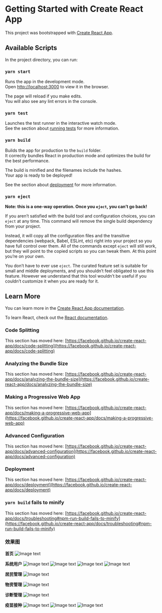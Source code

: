 # Getting Started with Create React App

This project was bootstrapped with [Create React App](https://github.com/facebook/create-react-app).

## Available Scripts

In the project directory, you can run:

### `yarn start`

Runs the app in the development mode.\
Open [http://localhost:3000](http://localhost:3000) to view it in the browser.

The page will reload if you make edits.\
You will also see any lint errors in the console.

### `yarn test`

Launches the test runner in the interactive watch mode.\
See the section about [running tests](https://facebook.github.io/create-react-app/docs/running-tests) for more information.

### `yarn build`

Builds the app for production to the `build` folder.\
It correctly bundles React in production mode and optimizes the build for the best performance.

The build is minified and the filenames include the hashes.\
Your app is ready to be deployed!

See the section about [deployment](https://facebook.github.io/create-react-app/docs/deployment) for more information.

### `yarn eject`

**Note: this is a one-way operation. Once you `eject`, you can’t go back!**

If you aren’t satisfied with the build tool and configuration choices, you can `eject` at any time. This command will remove the single build dependency from your project.

Instead, it will copy all the configuration files and the transitive dependencies (webpack, Babel, ESLint, etc) right into your project so you have full control over them. All of the commands except `eject` will still work, but they will point to the copied scripts so you can tweak them. At this point you’re on your own.

You don’t have to ever use `eject`. The curated feature set is suitable for small and middle deployments, and you shouldn’t feel obligated to use this feature. However we understand that this tool wouldn’t be useful if you couldn’t customize it when you are ready for it.

## Learn More

You can learn more in the [Create React App documentation](https://facebook.github.io/create-react-app/docs/getting-started).

To learn React, check out the [React documentation](https://reactjs.org/).

### Code Splitting

This section has moved here: [https://facebook.github.io/create-react-app/docs/code-splitting](https://facebook.github.io/create-react-app/docs/code-splitting)

### Analyzing the Bundle Size

This section has moved here: [https://facebook.github.io/create-react-app/docs/analyzing-the-bundle-size](https://facebook.github.io/create-react-app/docs/analyzing-the-bundle-size)

### Making a Progressive Web App

This section has moved here: [https://facebook.github.io/create-react-app/docs/making-a-progressive-web-app](https://facebook.github.io/create-react-app/docs/making-a-progressive-web-app)

### Advanced Configuration

This section has moved here: [https://facebook.github.io/create-react-app/docs/advanced-configuration](https://facebook.github.io/create-react-app/docs/advanced-configuration)

### Deployment

This section has moved here: [https://facebook.github.io/create-react-app/docs/deployment](https://facebook.github.io/create-react-app/docs/deployment)

### `yarn build` fails to minify

This section has moved here: [https://facebook.github.io/create-react-app/docs/troubleshooting#npm-run-build-fails-to-minify](https://facebook.github.io/create-react-app/docs/troubleshooting#npm-run-build-fails-to-minify)

### 效果图

**首页**
![Image text](https://community-1303941020.cos.ap-nanjing.myqcloud.com/communityImg%2Fhead.png)

**系统用户**
![Image text](https://community-1303941020.cos.ap-nanjing.myqcloud.com/communityImg%2Fusers.png)
![Image text](https://community-1303941020.cos.ap-nanjing.myqcloud.com/communityImg%2Fusers01.png)
![Image text](https://community-1303941020.cos.ap-nanjing.myqcloud.com/communityImg%2Fusers03.png)
![Image text](https://community-1303941020.cos.ap-nanjing.myqcloud.com/communityImg%2Fusers02.png)

**居民管理**
![Image text](https://community-1303941020.cos.ap-nanjing.myqcloud.com/communityImg%2Fhead.png)

**物资管理**
![Image text](https://community-1303941020.cos.ap-nanjing.myqcloud.com/communityImg%2Fwuzi.png)

**诊断管理**
![Image text](https://community-1303941020.cos.ap-nanjing.myqcloud.com/communityImg%2Fzhenduan.png)

**疫苗接种**
![Image text](https://community-1303941020.cos.ap-nanjing.myqcloud.com/communityImg%2Fyimiao.png)
![Image text](https://community-1303941020.cos.ap-nanjing.myqcloud.com/communityImg%2Fyimiao1.png)
![Image text](https://community-1303941020.cos.ap-nanjing.myqcloud.com/communityImg%2Fyimiao3.png)

